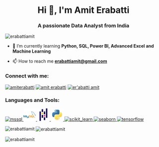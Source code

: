 <h1 align="center">Hi 👋, I'm Amit Erabatti</h1>
<h3 align="center">A passionate Data Analyst from India</h3>

<p align="left"> <img src="https://komarev.com/ghpvc/?username=erabattiamit&label=Profile%20views&color=0e75b6&style=flat" alt="erabattiamit" /> </p>

- 🌱 I’m currently learning **Python, SQL, Power BI, Advanced Excel and Machine Learning**

- 📫 How to reach me **erabattiamit@gmail.com**

<h3 align="left">Connect with me:</h3>
<p align="left">
<a href="https://twitter.com/amiterabatti" target="blank"><img align="center" src="https://raw.githubusercontent.com/rahuldkjain/github-profile-readme-generator/master/src/images/icons/Social/twitter.svg" alt="amiterabatti" height="30" width="40" /></a>
<a href="https://linkedin.com/in/amit erabatti" target="blank"><img align="center" src="https://raw.githubusercontent.com/rahuldkjain/github-profile-readme-generator/master/src/images/icons/Social/linked-in-alt.svg" alt="amit erabatti" height="30" width="40" /></a>
<a href="https://fb.com/er'abatti amit" target="blank"><img align="center" src="https://raw.githubusercontent.com/rahuldkjain/github-profile-readme-generator/master/src/images/icons/Social/facebook.svg" alt="er'abatti amit" height="30" width="40" /></a>
</p>

<h3 align="left">Languages and Tools:</h3>
<p align="left"> <a href="https://www.microsoft.com/en-us/sql-server" target="_blank" rel="noreferrer"> <img src="https://www.svgrepo.com/show/303229/microsoft-sql-server-logo.svg" alt="mssql" width="40" height="40"/> </a> <a href="https://www.mysql.com/" target="_blank" rel="noreferrer"> <img src="https://raw.githubusercontent.com/devicons/devicon/master/icons/mysql/mysql-original-wordmark.svg" alt="mysql" width="40" height="40"/> </a> <a href="https://pandas.pydata.org/" target="_blank" rel="noreferrer"> <img src="https://raw.githubusercontent.com/devicons/devicon/2ae2a900d2f041da66e950e4d48052658d850630/icons/pandas/pandas-original.svg" alt="pandas" width="40" height="40"/> </a> <a href="https://www.python.org" target="_blank" rel="noreferrer"> <img src="https://raw.githubusercontent.com/devicons/devicon/master/icons/python/python-original.svg" alt="python" width="40" height="40"/> </a> <a href="https://scikit-learn.org/" target="_blank" rel="noreferrer"> <img src="https://upload.wikimedia.org/wikipedia/commons/0/05/Scikit_learn_logo_small.svg" alt="scikit_learn" width="40" height="40"/> </a> <a href="https://seaborn.pydata.org/" target="_blank" rel="noreferrer"> <img src="https://seaborn.pydata.org/_images/logo-mark-lightbg.svg" alt="seaborn" width="40" height="40"/> </a> <a href="https://www.tensorflow.org" target="_blank" rel="noreferrer"> <img src="https://www.vectorlogo.zone/logos/tensorflow/tensorflow-icon.svg" alt="tensorflow" width="40" height="40"/> </a> </p>

<p><img align="left" src="https://github-readme-stats.vercel.app/api/top-langs?username=erabattiamit&show_icons=true&locale=en&layout=compact" alt="erabattiamit" /></p>

<p>&nbsp;<img align="center" src="https://github-readme-stats.vercel.app/api?username=erabattiamit&show_icons=true&locale=en" alt="erabattiamit" /></p>

<p><img align="center" src="https://github-readme-streak-stats.herokuapp.com/?user=erabattiamit&" alt="erabattiamit" /></p>
